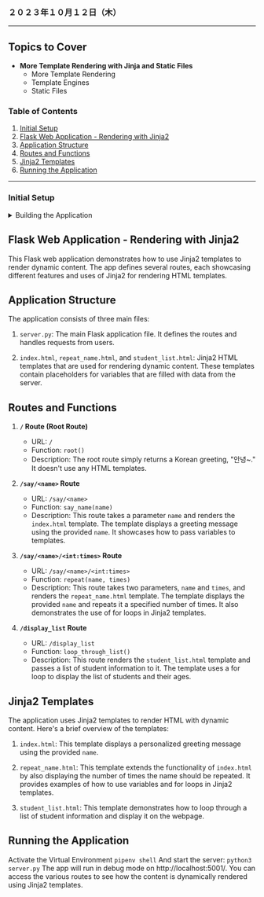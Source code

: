 ### ２０２３年１０月１２日（木）

---

## Topics to Cover

- **More Template Rendering with Jinja and Static Files**
    - More Template Rendering
    - Template Engines
    - Static Files

### Table of Contents
1. [Initial Setup](#initial-setup)
2. [Flask Web Application - Rendering with Jinja2](#flask-web-application---rendering-with-jinja2)
3. [Application Structure](#application-structure)
4. [Routes and Functions](#routes-and-functions)
5. [Jinja2 Templates](#jinja2-templates)
6. [Running the Application](#running-the-application)

---
### Initial Setup

<details>
<summary>Building the Application</summary>

1. Inside the **project_folder**, create a file called **server.py**.
    - This is where all of our routes will be set up to handle the requests.

    ```python
    from flask import Flask
    app = Flask(__name__)

    @app.route('/')
    def hello_world():
        return 'Hello World!'

    if __name__ == '__main__':
        app.run(debug=True, port=5001)
    ```

2. Now run the following command:
    ```
    pipenv install flask
    ```
    If the above doesn't work, try this:
    ```
    python3 -m pipenv install flask
    ```
    Two files will appear (Pipfile and Pipfile.lock). They're both needed to use the installed packages. Pipfile has the packages installed, whereas Pipfile.lock has the specific details on what version is being used.
</details>


## Flask Web Application - Rendering with Jinja2

This Flask web application demonstrates how to use Jinja2 templates to render dynamic content. The app defines several routes, each showcasing different features and uses of Jinja2 for rendering HTML templates.

## Application Structure

The application consists of three main files:

1. `server.py`: The main Flask application file. It defines the routes and handles requests from users.

2. `index.html`, `repeat_name.html`, and `student_list.html`: Jinja2 HTML templates that are used for rendering dynamic content. These templates contain placeholders for variables that are filled with data from the server.

## Routes and Functions

1. **`/` Route (Root Route)**

    - URL: `/`
    - Function: `root()`
    - Description: The root route simply returns a Korean greeting, "안녕~." It doesn't use any HTML templates.

2. **`/say/<name>` Route**

    - URL: `/say/<name>`
    - Function: `say_name(name)`
    - Description: This route takes a parameter `name` and renders the `index.html` template. The template displays a greeting message using the provided `name`. It showcases how to pass variables to templates.

3. **`/say/<name>/<int:times>` Route**

    - URL: `/say/<name>/<int:times>`
    - Function: `repeat(name, times)`
    - Description: This route takes two parameters, `name` and `times`, and renders the `repeat_name.html` template. The template displays the provided `name` and repeats it a specified number of times. It also demonstrates the use of for loops in Jinja2 templates.

4. **`/display_list` Route**

    - URL: `/display_list`
    - Function: `loop_through_list()`
    - Description: This route renders the `student_list.html` template and passes a list of student information to it. The template uses a for loop to display the list of students and their ages.

## Jinja2 Templates

The application uses Jinja2 templates to render HTML with dynamic content. Here's a brief overview of the templates:

1. `index.html`: This template displays a personalized greeting message using the provided `name`.

2. `repeat_name.html`: This template extends the functionality of `index.html` by also displaying the number of times the name should be repeated. It provides examples of how to use variables and for loops in Jinja2 templates.

3. `student_list.html`: This template demonstrates how to loop through a list of student information and display it on the webpage.

## Running the Application

Activate the Virtual Environment
    ```
    pipenv shell
    ```
    And start the server:
    ```
    python3 server.py
    ```
The app will run in debug mode on http://localhost:5001/. You can access the various routes to see how the content is dynamically rendered using Jinja2 templates.
